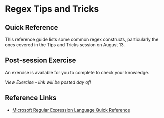 # Regex Tips and Tricks

## Quick Reference

This reference guide lists some common regex constructs, particularly the ones covered in the Tips and Tricks session on August 13.

## Post-session Exercise

An exercise is available for you to complete to check your knowledge.

_View Exercise - link will be posted day of!_

## Reference Links

* [Microsoft Regular Expression Language Quick Reference](https://docs.microsoft.com/en-us/dotnet/standard/base-types/regular-expression-language-quick-reference)
